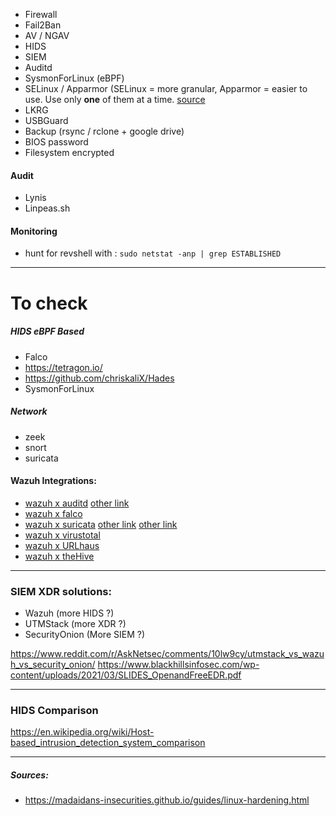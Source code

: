 - Firewall
- Fail2Ban
- AV / NGAV
- HIDS
- SIEM
- Auditd
- SysmonForLinux (eBPF)
- SELinux / Apparmor (SELinux = more granular, Apparmor = easier to use. Use only **one** of them at a time. [source](https://askubuntu.com/questions/23422/is-it-a-bad-idea-to-run-selinux-and-apparmor-at-the-same-time)
- LKRG
- USBGuard
- Backup (rsync / rclone + google drive)
- BIOS password
- Filesystem encrypted

#### Audit
- Lynis
- Linpeas.sh

#### Monitoring
- hunt for revshell with : `sudo netstat -anp | grep ESTABLISHED`

---

# To check

##### HIDS eBPF Based
- Falco
- https://tetragon.io/
- https://github.com/chriskaliX/Hades
- SysmonForLinux

##### Network
- zeek
- snort
- suricata

#### Wazuh Integrations:
- [wazuh x auditd](https://wazuh.com/blog/monitoring-root-actions-on-linux-using-auditd-and-wazuh/) [other link](https://documentation.wazuh.com/current/user-manual/capabilities/system-calls-monitoring/audit-configuration.html)
- [wazuh x falco](https://github.com/wazuh/wazuh-ruleset/pull/528)
- [wazuh x suricata](https://documentation.wazuh.com/current/proof-of-concept-guide/integrate-network-ids-suricata.html) [other link](https://wazuh.com/blog/detecting-illegitimate-crypto-miners-on-linux-endpoints/) [other link](https://wazuh.com/blog/responding-to-network-attacks-with-suricata-and-wazuh-xdr/)
- [wazuh x virustotal](https://documentation.wazuh.com/current/proof-of-concept-guide/detect-remove-malware-virustotal.html)
- [wazuh x URLhaus](https://wazuh.com/blog/detecting-malicious-urls-using-wazuh-and-urlhaus/)
- [wazuh x theHive](https://wazuh.com/blog/using-wazuh-and-thehive-for-threat-protection-and-incident-response/)


---
### SIEM XDR solutions:

- Wazuh (more HIDS ?)
- UTMStack (more XDR ?)
- SecurityOnion (More SIEM ?)

https://www.reddit.com/r/AskNetsec/comments/10lw9cy/utmstack_vs_wazuh_vs_security_onion/
https://www.blackhillsinfosec.com/wp-content/uploads/2021/03/SLIDES_OpenandFreeEDR.pdf

---

### HIDS Comparison

https://en.wikipedia.org/wiki/Host-based_intrusion_detection_system_comparison

---

##### Sources:

- https://madaidans-insecurities.github.io/guides/linux-hardening.html